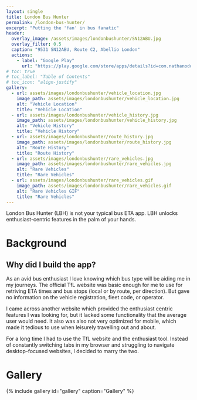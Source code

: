 ```yaml
---
layout: single
title: London Bus Hunter
permalink: /london-bus-hunter/
excerpt: "Putting the 'fan' in bus fanatic"
header:
  overlay_image: /assets/images/londonbushunter/SN12ABU.jpg
  overlay_filter: 0.5
  caption: "9531 SN12ABU, Route C2, Abellio London"
  actions:
    - label: "Google Play"
      url: "https://play.google.com/store/apps/details?id=com.nathanodong.london_bus_hunter"
# toc: true
# toc_label: "Table of Contents"
# toc_icon: "align-justify"
gallery:
  - url: assets/images/londonbushunter/vehicle_location.jpg
    image_path: assets/images/londonbushunter/vehicle_location.jpg
    alt: "Vehicle Location"
    title: "Vehicle Location"
  - url: assets/images/londonbushunter/vehicle_history.jpg
    image_path: assets/images/londonbushunter/vehicle_history.jpg
    alt: "Vehicle History"
    title: "Vehicle History"
  - url: assets/images/londonbushunter/route_history.jpg
    image_path: assets/images/londonbushunter/route_history.jpg
    alt: "Route History"
    title: "Route History"
  - url: assets/images/londonbushunter/rare_vehicles.jpg
    image_path: assets/images/londonbushunter/rare_vehicles.jpg
    alt: "Rare Vehicles"
    title: "Rare Vehicles"
  - url: assets/images/londonbushunter/rare_vehicles.gif
    image_path: assets/images/londonbushunter/rare_vehicles.gif
    alt: "Rare Vehicles GIF"
    title: "Rare Vehicles"
---
```

London Bus Hunter (LBH) is not your typical bus ETA app. LBH unlocks
enthusiast-centric features in the palm of your hands.

# Background
## Why did I build the app?
As an avid bus enthusiast I love knowing which bus type will be
aiding me in my journeys. The official TfL website was basic
enough for me to use for retriving ETA times and bus stops (local
or by route, per direction). But gave no information on the vehicle
registration, fleet code, or operator.

I came across another website which provided the enthusiast centric
features I was looking for, but it lacked some functionality that the
average user would need. It also was also not very optimized for mobile,
which made it tedious to use when leisurely travelling out and about.

For a long time I had to use the TfL website and the enthusiast tool.
Instead of constantly switching tabs in my browser and struggling
to navigate desktop-focused websites, I decided to marry the two.

<!-- ## How did I do it?

# Features
## Vehicle Location
## Route and Vehicle History
## Rare Vehicles -->

# Gallery
{% include gallery id="gallery" caption="Gallery" %}